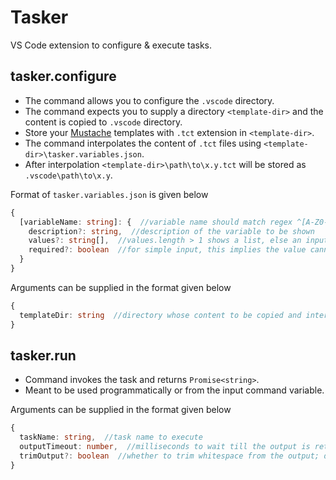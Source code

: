 # Tasker
VS Code extension to configure & execute tasks. 


## tasker.configure
* The command allows you to configure the `.vscode` directory. 
* The command expects you to supply a directory `<template-dir>` and the content is copied to `.vscode` directory.
* Store your [Mustache](https://github.com/janl/mustache.js) templates with `.tct` extension in `<template-dir>`. 
* The command interpolates the content of `.tct` files using `<template-dir>\tasker.variables.json`.
* After interpolation `<template-dir>\path\to\x.y.tct` will be stored as `.vscode\path\to\x.y`.

Format of `tasker.variables.json` is given below
```typescript
{
  [variableName: string]: {  //variable name should match regex ^[A-Z0-9_]+$
    description?: string,  //description of the variable to be shown
    values?: string[],  //values.length > 1 shows a list, else an input box with values[0] filled in
    required?: boolean  //for simple input, this implies the value cannot be empty; default to true
  }
}
```

Arguments can be supplied in the format given below
```typescript
{
  templateDir: string  //directory whose content to be copied and interpolated to .vscode
}
```


## tasker.run
* Command invokes the task and returns `Promise<string>`.
* Meant to be used programmatically or from the input command variable.

Arguments can be supplied in the format given below
```typescript
{
  taskName: string,  //task name to execute
  outputTimeout: number,  //milliseconds to wait till the output is returned; the task continue to run
  trimOutput?: boolean  //whether to trim whitespace from the output; default to true
}
```
